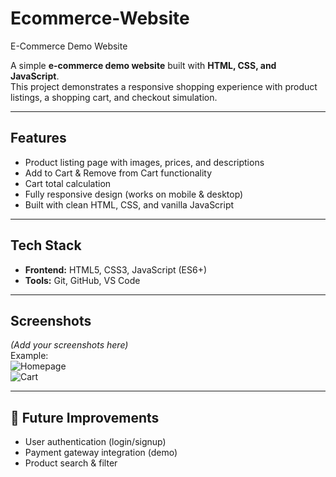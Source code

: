 # Ecommerce-Website
E-Commerce Demo Website

A simple **e-commerce demo website** built with **HTML, CSS, and JavaScript**.  
This project demonstrates a responsive shopping experience with product listings, a shopping cart, and checkout simulation.

---

##  Features
-  Product listing page with images, prices, and descriptions  
-  Add to Cart & Remove from Cart functionality  
-  Cart total calculation  
-  Fully responsive design (works on mobile & desktop)  
-  Built with clean HTML, CSS, and vanilla JavaScript  

---

##  Tech Stack
- **Frontend:** HTML5, CSS3, JavaScript (ES6+)  
- **Tools:** Git, GitHub, VS Code  

---

## Screenshots
*(Add your screenshots here)*  
Example:  
![Homepage](screenshot-home.png)  
![Cart](screenshot-cart.png)  

---

## 🎯 Future Improvements
- User authentication (login/signup)  
- Payment gateway integration (demo)  
- Product search & filter  
